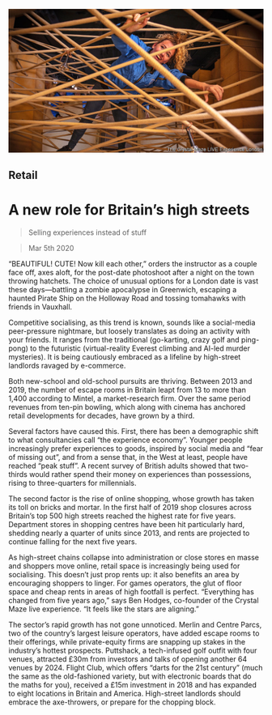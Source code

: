 ![](./images/20200307_BRP005.jpg)

## Retail

# A new role for Britain’s high streets

> Selling experiences instead of stuff

> Mar 5th 2020

“BEAUTIFUL! CUTE! Now kill each other,” orders the instructor as a couple face off, axes aloft, for the post-date photoshoot after a night on the town throwing hatchets. The choice of unusual options for a London date is vast these days—battling a zombie apocalypse in Greenwich, escaping a haunted Pirate Ship on the Holloway Road and tossing tomahawks with friends in Vauxhall.

Competitive socialising, as this trend is known, sounds like a social-media peer-pressure nightmare, but loosely translates as doing an activity with your friends. It ranges from the traditional (go-karting, crazy golf and ping-pong) to the futuristic (virtual-reality Everest climbing and AI-led murder mysteries). It is being cautiously embraced as a lifeline by high-street landlords ravaged by e-commerce.

Both new-school and old-school pursuits are thriving. Between 2013 and 2019, the number of escape rooms in Britain leapt from 13 to more than 1,400 according to Mintel, a market-research firm. Over the same period revenues from ten-pin bowling, which along with cinema has anchored retail developments for decades, have grown by a third.

Several factors have caused this. First, there has been a demographic shift to what consultancies call “the experience economy”. Younger people increasingly prefer experiences to goods, inspired by social media and “fear of missing out”, and from a sense that, in the West at least, people have reached “peak stuff”. A recent survey of British adults showed that two-thirds would rather spend their money on experiences than possessions, rising to three-quarters for millennials.

The second factor is the rise of online shopping, whose growth has taken its toll on bricks and mortar. In the first half of 2019 shop closures across Britain’s top 500 high streets reached the highest rate for five years. Department stores in shopping centres have been hit particularly hard, shedding nearly a quarter of units since 2013, and rents are projected to continue falling for the next five years.

As high-street chains collapse into administration or close stores en masse and shoppers move online, retail space is increasingly being used for socialising. This doesn’t just prop rents up: it also benefits an area by encouraging shoppers to linger. For games operators, the glut of floor space and cheap rents in areas of high footfall is perfect. “Everything has changed from five years ago,” says Ben Hodges, co-founder of the Crystal Maze live experience. “It feels like the stars are aligning.”

The sector’s rapid growth has not gone unnoticed. Merlin and Centre Parcs, two of the country’s largest leisure operators, have added escape rooms to their offerings, while private-equity firms are snapping up stakes in the industry’s hottest prospects. Puttshack, a tech-infused golf outfit with four venues, attracted £30m from investors and talks of opening another 64 venues by 2024. Flight Club, which offers “darts for the 21st century” (much the same as the old-fashioned variety, but with electronic boards that do the maths for you), received a £15m investment in 2018 and has expanded to eight locations in Britain and America. High-street landlords should embrace the axe-throwers, or prepare for the chopping block.